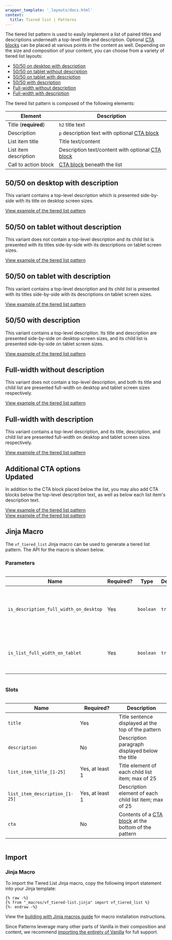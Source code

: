 ```yaml
---
wrapper_template: '_layouts/docs.html'
context:
  title: Tiered list | Patterns
---
```


The tiered list pattern is used to easily implement a list of paired titles and
descriptions underneath a top-level title and description. Optional [CTA
blocks](/docs/patterns/cta-block) can be placed at various points in the content
as well. Depending on the size and composition of your content, you can choose
from a variety of tiered list layouts:

- [50/50 on desktop with description](#5050-on-desktop-with-description)
- [50/50 on tablet without description](#5050-on-tablet-without-description)
- [50/50 on tablet with description](#5050-on-tablet-with-description)
- [50/50 with description](#5050-with-description)
- [Full-width without description](#full-width-without-description)
- [Full-width with description](#full-width-with-description)

The tiered list pattern is composed of the following elements:

| Element               | Description                                                                         |
| --------------------- | ----------------------------------------------------------------------------------- |
| Title (**required**)  | <code>h2</code> title text                                                          |
| Description           | <code>p</code> description text with optional [CTA block](/docs/patterns/cta-block) |
| List item title       | Title text/content                                                                  |
| List item description | Description text/content with optional [CTA block](/docs/patterns/cta-block)        |
| Call to action block  | [CTA block](/docs/patterns/cta-block) beneath the list                              |

## 50/50 on desktop with description

This variant contains a top-level description which is presented side-by-side
with its title on desktop screen sizes.

<div class="embedded-example"><a href="/docs/examples/patterns/tiered-list/50-50-desktop-with-description/" class="js-example" data-lang="jinja">
View example of the tiered list pattern
</a></div>

## 50/50 on tablet without description

This variant does not contain a top-level description and its child list is
presented with its titles side-by-side with its descriptions on tablet screen
sizes.

<div class="embedded-example"><a href="/docs/examples/patterns/tiered-list/50-50-tablet-without-description/" class="js-example" data-lang="jinja">
View example of the tiered list pattern
</a></div>

## 50/50 on tablet with description

This variant contains a top-level description and its child list is presented
with its titles side-by-side with its descriptions on tablet screen sizes.

<div class="embedded-example"><a href="/docs/examples/patterns/tiered-list/50-50-tablet-with-description/" class="js-example" data-lang="jinja">
View example of the tiered list pattern
</a></div>

## 50/50 with description

This variant contains a top-level description. Its title and description are
presented side-by-side on desktop screen sizes, and its child list is presented
side-by-side on tablet screen sizes.

<div class="embedded-example"><a href="/docs/examples/patterns/tiered-list/50-50-with-description/" class="js-example" data-lang="jinja">
View example of the tiered list pattern
</a></div>

## Full-width without description

This variant does not contain a top-level description, and both its title and
child list are presented full-width on desktop and tablet screen sizes
respectively.

<div class="embedded-example"><a href="/docs/examples/patterns/tiered-list/full-width-without-description/" class="js-example" data-lang="jinja">
View example of the tiered list pattern
</a></div>

## Full-width with description

This variant contains a top-level description, and its title, description, and
child list are presented full-width on desktop and tablet screen sizes
respectively.

<div class="embedded-example"><a href="/docs/examples/patterns/tiered-list/full-width-with-description/" class="js-example" data-lang="jinja">
View example of the tiered list pattern
</a></div>

<h2>
  Additional CTA options
  <div class="p-status-label--information u-align--middle">Updated</div>
</h2>

In addition to the CTA block placed below the list, you may also add CTA blocks
below the top-level description text, as well as below each list item's
description text.

<div class="embedded-example"><a href="/docs/examples/patterns/tiered-list/50-50-desktop-with-description-cta/" class="js-example">
View example of the tiered list pattern
</a></div>

<div class="embedded-example"><a href="/docs/examples/patterns/tiered-list/50-50-desktop-with-list-item-cta/" class="js-example">
View example of the tiered list pattern
</a></div>

## Jinja Macro

The `vf_tiered_list` Jinja macro can be used to generate a tiered list pattern. The API for the macro is shown below.

### Parameters

<div style="overflow: auto;">
  <table>
    <thead>
      <tr>
        <th style="width: 220px;">Name</th>
        <th style="width: 160px;">Required?</th>
        <th style="width: 160px;">Type</th>
        <th style="width: 160px;">Default</th>
        <th style="width: 250px;">Description</th>
      </tr>
    </thead>
    <tbody>
      <tr>
        <td>
          <code>is_description_full_width_on_desktop</code>
        </td>
        <td>
          Yes
        </td>
        <td>
          <code>boolean</code>
        </td>
        <td>
          <code>true</code>
        </td>
        <td>
          Whether the description element should be full-width on desktop
        </td>
      </tr>
      <tr>
        <td>
          <code>is_list_full_width_on_tablet</code>
        </td>
        <td>
          Yes
        </td>
        <td>
          <code>boolean</code>
        </td>
        <td>
          <code>true</code>
        </td>
        <td>
          Whether the list element should be full-width on tablet
        </td>
      </tr>
    </tbody>
  </table>
</div>

### Slots

<div style="overflow: auto;">
  <table>
    <thead>
      <tr>
        <th style="width: 220px;">Name</th>
        <th style="width: 160px;">Required?</th>
        <th style="width: 250px;">Description</th>
      </tr>
    </thead>
    <tbody>
      <tr>
        <td>
          <code>title</code>
        </td>
        <td>
          Yes
        </td>
        <td>
          Title sentence displayed at the top of the pattern
        </td>
      </tr>
      <tr>
        <td>
          <code>description</code>
        </td>
        <td>
          No
        </td>
        <td>
          Description paragraph displayed below the title
        </td>
      </tr>
      <tr>
        <td>
          <code>list_item_title_[1-25]</code>
        </td>
        <td>
          Yes, at least 1
        </td>
        <td>
          Title element of each child list item; max of 25
        </td>
      </tr>
      <tr>
        <td>
          <code>list_item_description_[1-25]</code>
        </td>
        <td>
          Yes, at least 1
        </td>
        <td>
          Description element of each child list item; max of 25
        </td>
      </tr>
      <tr>
        <td>
          <code>cta</code>
        </td>
        <td>
          No
        </td>
        <td>
          Contents of a <a href="/docs/patterns/cta-block">CTA block</a> at the
          bottom of the pattern
        </td>
      </tr>
    </tbody>
  </table>
</div>

## Import

### Jinja Macro

To import the Tiered List Jinja macro, copy the following import statement into
your Jinja template:

```jinja
{% raw -%}
{% from "_macros/vf_tiered-list.jinja" import vf_tiered_list %}
{%- endraw -%}
```

View the [building with Jinja macros guide](/docs/building-vanilla#jinja-macros)
for macro installation instructions.

Since Patterns leverage many other parts of Vanilla in their composition and
content, we recommend [importing the entirety of Vanilla](/docs#install) for
full support.
